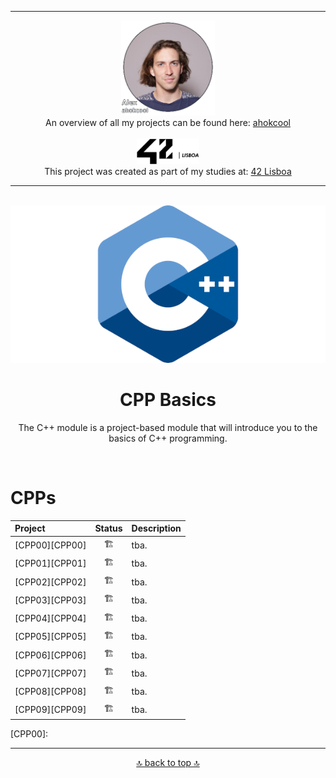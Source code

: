 <!-- ahokcool HEADER START-->
---
<a id="top"></a>
<div align="center">
  <a href="https://github.com/ahokcool/ahokcool/blob/main/README.md">
    <img src="images/alexgit.png" alt="Logo" width="150">
  </a><br>
  An overview of all my projects can be found here: <a href="https://github.com/ahokcool/ahokcool/blob/main/README.md" target="_blank">ahokcool</a><br><br>
  <a href="https://www.42lisboa.com">
    <img src="images/logo42.svg" alt="Logo" width="100">
  </a><br>
  This project was created as part of my studies at: <a href="https://www.42lisboa.com" target="_blank">42 Lisboa</a><br>
</div>

---
<!-- ahokcool HEADER END-->
<!-- PROJECT HEADER START -->
<br />
<div align="center">
  <a href="./">
    <img src="images/logo.png" alt="Logo" width="600">
  </a>
  <h1 align="center">CPP Basics</h1>
<p align="center">
The C++ module is a project-based module that will introduce you to the basics of C++ programming.   
</p>
</div>
<br>
<!-- PROJECT HEADER END -->

# CPPs

|Project|Status|Description|
|:---|:---:|---|
|[CPP00][CPP00]|:building_construction:|tba.|
|[CPP01][CPP01]|:building_construction:|tba.|
|[CPP02][CPP02]|:building_construction:|tba.|
|[CPP03][CPP03]|:building_construction:|tba.|
|[CPP04][CPP04]|:building_construction:|tba.|
|[CPP05][CPP05]|:building_construction:|tba.|
|[CPP06][CPP06]|:building_construction:|tba.|
|[CPP07][CPP07]|:building_construction:|tba.|
|[CPP08][CPP08]|:building_construction:|tba.|
|[CPP09][CPP09]|:building_construction:|tba.|


<!-- Links -->
[CPP00]:				

<!-- ahokcool FOOTER-->
---
<p align="center">
  <a href="#top">🔝 back to top 🔝</a>
</p>
